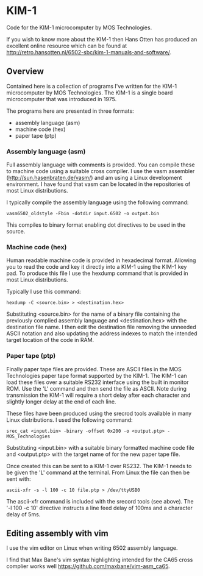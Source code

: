 # KIM-1
Code for the KIM-1 microcomputer by MOS Technologies.

If you wish to know more about the KIM-1 then Hans Otten has produced an excellent online resource which can be found at http://retro.hansotten.nl/6502-sbc/kim-1-manuals-and-software/.

## Overview
Contained here is a collection of programs I've written for the KIM-1 microcomputer by MOS Technologies. The KIM-1 is a single board microcomputer that was introduced in 1975.

The programs here are presented in three formats:
- assembly language (asm)
- machine code (hex)
- paper tape (ptp)

### Assembly language (asm)
Full assembly language with comments is provided. You can compile these to machine code using a suitable cross compiler. I use the vasm assembler (http://sun.hasenbraten.de/vasm/) and am using a Linux development environment. I have found that vasm can be located in the repositories of most Linux distributions.

I typically compile the assembly language using the following command:
```
vasm6502_oldstyle -Fbin -dotdir input.6502 -o output.bin
```
This compiles to binary format enabling dot directives to be used in the source.

### Machine code (hex)
Human readable machine code is provided in hexadecimal format. Allowing you to read the code and key it directly into a KIM-1 using the KIM-1 key pad. To produce this file I use the hexdump command that is provided in most Linux distributions. 

Typically I use this command:
```
hexdump -C <source.bin> > <destination.hex>
```
Substituting <source.bin> for the name of a binary file containing the previously complied assembly language and <destination.hex> with the destination file name. I then edit the destination file removing the unneeded ASCII notation and also updating the address indexes to match the intended target location of the code in RAM.

### Paper tape (ptp)
Finally paper tape files are provided. These are ASCII files in the MOS Technologies paper tape format supported by the KIM-1. The KIM-1 can load these files over a suitable RS232 interface using the built in monitor ROM. Use the 'L' command and then send the file as ASCII. Note during transmission the KIM-1 will require a short delay after each character and slightly longer delay at the end of each line.

These files have been produced using the srecrod tools available in many Linux distributions. I used the following command:
```
srec_cat <input.bin> -binary -offset 0x200 -o <output.ptp> -MOS_Technologies
```
Substituting <input.bin> with a suitable binary formatted machine code file and <output.ptp> with the target name of for the new paper tape file.

Once created this can be sent to a KIM-1 over RS232. The KIM-1 needs to be given the 'L' command at the terminal. From Linux the file can then be sent with:
```
ascii-xfr -s -l 100 -c 10 file.ptp > /dev/ttyUSB0
```
The ascii-xfr command is included with the srecord tools (see above). The '-l 100 -c 10' directive instructs a line feed delay of 100ms and a character delay of 5ms.

## Editing assembly with vim
I use the vim editor on Linux when writing 6502 assembly language.

I find that Max Bane's vim syntax highlighting intended for the CA65 cross complier works well https://github.com/maxbane/vim-asm_ca65.
